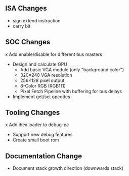 ## ISA Changes
- sign extend instruction
- carry bit

## SOC Changes
x Add enable/disable for different bus masters
- Design and calculate GPU
  - Add basic VGA module (only "background color")
  - 320×240 VGA resolution
  - 256×128 pixel output
  - 8-Color RGB (RGB111)
  - Pixel Fetch Pipeline with buffering for bus delays
- Implement get/set opcodes

## Tooling Changes
x Add ihex loader to debug-pc
- Support new debug features
- Create small boot rom

## Documentation Change
- Document stack growth direction (downwards stack)